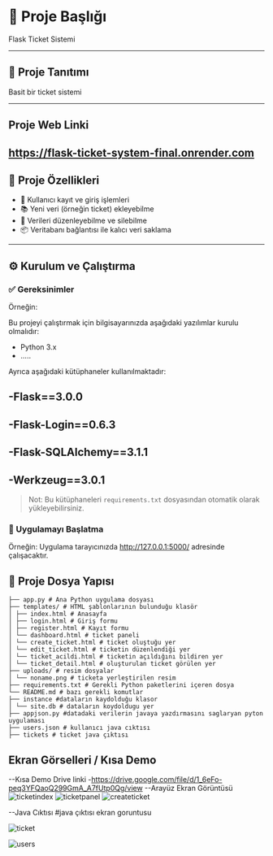 # 📌 Proje Başlığı

Flask Ticket Sistemi

---

## 🧾 Proje Tanıtımı

Basit bir ticket sistemi

---
## Proje Web Linki
https://flask-ticket-system-final.onrender.com
---

## 🚀 Proje Özellikleri

- 🔐 Kullanıcı kayıt ve giriş işlemleri
- 📚 Yeni veri (örneğin ticket) ekleyebilme
- 📝 Verileri düzenleyebilme ve silebilme
- 📦 Veritabanı bağlantısı ile kalıcı veri saklama

---

## ⚙️ Kurulum ve Çalıştırma

### ✅ Gereksinimler
Örneğin:  

Bu projeyi çalıştırmak için bilgisayarınızda aşağıdaki yazılımlar kurulu olmalıdır:

- Python 3.x
- .....

Ayrıca aşağıdaki kütüphaneler kullanılmaktadır:

-Flask==3.0.0
---
-Flask-Login==0.6.3
---
-Flask-SQLAlchemy==3.1.1
---
-Werkzeug==3.0.1
---

> Not: Bu kütüphaneleri `requirements.txt` dosyasından otomatik olarak yükleyebilirsiniz.

### 🚀 Uygulamayı Başlatma
Örneğin: 
Uygulama tarayıcınızda http://127.0.0.1:5000/ adresinde çalışacaktır.


## 📂 Proje Dosya Yapısı

```
├── app.py # Ana Python uygulama dosyası
├── templates/ # HTML şablonlarının bulunduğu klasör
│ ├── index.html # Anasayfa
│ ├── login.html # Giriş formu
│ ├── register.html # Kayıt formu
│ └── dashboard.html # ticket paneli
│ └── create_ticket.html # ticket oluştuğu yer
│ └── edit_ticket.html # ticketin düzenlendiği yer
│ └── ticket_acildi.html # ticketin açıldığını bildiren yer
│ └── ticket_detail.html # oluşturulan ticket görülen yer
├── uploads/ # resim dosyalar 
│ └── noname.png # ticketa yerleştirilen resim
├── requirements.txt # Gerekli Python paketlerini içeren dosya
└── README.md # bazı gerekli komutlar
├── instance #dataların kaydolduğu klasor
│ └── site.db # dataların koydoldugu yer
├── appjson.py #datadaki verilerin javaya yazdırmasını saglaryan pyton uygulaması
├── users.json # kullanıcı java cıktısı 
├── tickets # ticket java çıktısı

```

## Ekran Görselleri / Kısa Demo 

--Kısa Demo Drive linki
-https://drive.google.com/file/d/1_6eFo-peq3YFQaoQ299GmA_A7fUtp0Qg/view
--Arayüz Ekran Görüntüsü
![ticketindex](https://github.com/user-attachments/assets/502634bc-a798-4cb1-9818-a7ca5cb3fc48)
![ticketpanel](https://github.com/user-attachments/assets/2e5f4189-3b54-47d8-a68b-6fd60422b9af)
![createticket](https://github.com/user-attachments/assets/5c1a6d6d-8b47-4ae8-a7dd-a814410a4d76)

--Java Cıktısı
#java çıktısı ekran goruntusu

![ticket](https://github.com/user-attachments/assets/657b1622-d8c3-4826-aee9-d192f966a3cd)

![users](https://github.com/user-attachments/assets/e776dc49-8996-499c-8e53-7865af35983c)












